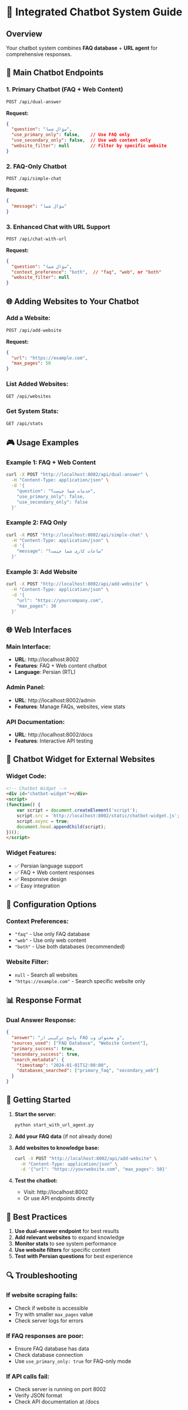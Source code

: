 # 🤖 Integrated Chatbot System Guide

## Overview
Your chatbot system combines **FAQ database** + **URL agent** for comprehensive responses.

## 🎯 Main Chatbot Endpoints

### 1. **Primary Chatbot (FAQ + Web Content)**
```bash
POST /api/dual-answer
```
**Request:**
```json
{
  "question": "سؤال شما",
  "use_primary_only": false,    // Use FAQ only
  "use_secondary_only": false,  // Use web content only
  "website_filter": null        // Filter by specific website
}
```

### 2. **FAQ-Only Chatbot**
```bash
POST /api/simple-chat
```
**Request:**
```json
{
  "message": "سؤال شما"
}
```

### 3. **Enhanced Chat with URL Support**
```bash
POST /api/chat-with-url
```
**Request:**
```json
{
  "question": "سؤال شما",
  "context_preference": "both",  // "faq", "web", or "both"
  "website_filter": null
}
```

## 🌐 Adding Websites to Your Chatbot

### Add a Website:
```bash
POST /api/add-website
```
**Request:**
```json
{
  "url": "https://example.com",
  "max_pages": 50
}
```

### List Added Websites:
```bash
GET /api/websites
```

### Get System Stats:
```bash
GET /api/stats
```

## 🎮 Usage Examples

### Example 1: FAQ + Web Content
```bash
curl -X POST "http://localhost:8002/api/dual-answer" \
  -H "Content-Type: application/json" \
  -d '{
    "question": "خدمات شما چیست؟",
    "use_primary_only": false,
    "use_secondary_only": false
  }'
```

### Example 2: FAQ Only
```bash
curl -X POST "http://localhost:8002/api/simple-chat" \
  -H "Content-Type: application/json" \
  -d '{
    "message": "ساعات کاری شما چیست؟"
  }'
```

### Example 3: Add Website
```bash
curl -X POST "http://localhost:8002/api/add-website" \
  -H "Content-Type: application/json" \
  -d '{
    "url": "https://yourcompany.com",
    "max_pages": 30
  }'
```

## 🌐 Web Interfaces

### Main Interface:
- **URL**: http://localhost:8002
- **Features**: FAQ + Web content chatbot
- **Language**: Persian (RTL)

### Admin Panel:
- **URL**: http://localhost:8002/admin
- **Features**: Manage FAQs, websites, view stats

### API Documentation:
- **URL**: http://localhost:8002/docs
- **Features**: Interactive API testing

## 🤖 Chatbot Widget for External Websites

### Widget Code:
```html
<!-- Chatbot Widget -->
<div id="chatbot-widget"></div>
<script>
(function() {
    var script = document.createElement('script');
    script.src = 'http://localhost:8002/static/chatbot-widget.js';
    script.async = true;
    document.head.appendChild(script);
})();
</script>
```

### Widget Features:
- ✅ Persian language support
- ✅ FAQ + Web content responses
- ✅ Responsive design
- ✅ Easy integration

## 🔧 Configuration Options

### Context Preferences:
- `"faq"` - Use only FAQ database
- `"web"` - Use only web content
- `"both"` - Use both databases (recommended)

### Website Filter:
- `null` - Search all websites
- `"https://example.com"` - Search specific website only

## 📊 Response Format

### Dual Answer Response:
```json
{
  "answer": "پاسخ ترکیبی از FAQ و محتوای وب",
  "sources_used": ["FAQ Database", "Website Content"],
  "primary_success": true,
  "secondary_success": true,
  "search_metadata": {
    "timestamp": "2024-01-01T12:00:00",
    "databases_searched": ["primary_faq", "secondary_web"]
  }
}
```

## 🚀 Getting Started

1. **Start the server:**
   ```bash
   python start_with_url_agent.py
   ```

2. **Add your FAQ data** (if not already done)

3. **Add websites to knowledge base:**
   ```bash
   curl -X POST "http://localhost:8002/api/add-website" \
     -H "Content-Type: application/json" \
     -d '{"url": "https://yourwebsite.com", "max_pages": 50}'
   ```

4. **Test the chatbot:**
   - Visit: http://localhost:8002
   - Or use API endpoints directly

## 🎯 Best Practices

1. **Use dual-answer endpoint** for best results
2. **Add relevant websites** to expand knowledge
3. **Monitor stats** to see system performance
4. **Use website filters** for specific content
5. **Test with Persian questions** for best experience

## 🔍 Troubleshooting

### If website scraping fails:
- Check if website is accessible
- Try with smaller `max_pages` value
- Check server logs for errors

### If FAQ responses are poor:
- Ensure FAQ database has data
- Check database connection
- Use `use_primary_only: true` for FAQ-only mode

### If API calls fail:
- Check server is running on port 8002
- Verify JSON format
- Check API documentation at /docs
